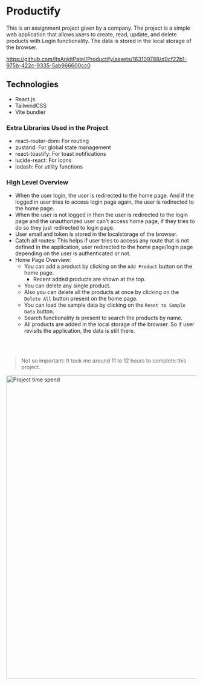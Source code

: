 # Productify

This is an assignment project given by a company. The project is a simple web application that allows users to create, read, update, and delete products with Login functionality. The data is stored in the local storage of the browser.



https://github.com/ItsAnkitPatel/Productify/assets/163109788/d9cf22b1-975b-422c-9335-5ab966600cc0


## Technologies

- React.js
- TailwindCSS
- Vite bundler

### Extra Libraries Used in the Project

- react-router-dom: For routing
- zustand: For global state management
- react-toastify: For toast notifications
- lucide-react: For icons
- lodash: For utility functions

### High Level Overview

- When the user login, the user is redirected to the home page. And if the logged in user tries to access login page again, the user is redirected to the home page.
- When the user is not logged in then the user is redirected to the login page and the unauthorized user can't access home page, if they tries to do so they just redirected to login page.
- User email and token is stored in the localstorage of the browser.
- Catch all routes: This helps if user tries to access any route that is not defined in the application, user redirected to the home page/login page depending on the user is authenticated or not.
- Home Page Overview:
  - You can add a product by clicking on the `Add Product` button on the home page.
    - Recent added products are shown at the top.
  - You can delete any single product.
  - Also you can delete all the products at once by clicking on the `Delete All` button present on the home page.
  - You can load the sample data by clicking on the `Reset to Sample Data` button.
  - Search functionality is present to search the products by name.
  - All products are added in the local storage of the browser. So if user revisits the application, the data is still there.

<br>
<br>

> Not so important: It took me around 11 to 12 hours to complete this project.

<img src="https://github.com/ItsAnkitPatel/Productify/assets/163109788/5c91b1b7-532b-45a9-81d7-fddfdc3d6146" width=800  alt="Project time spend"/>

